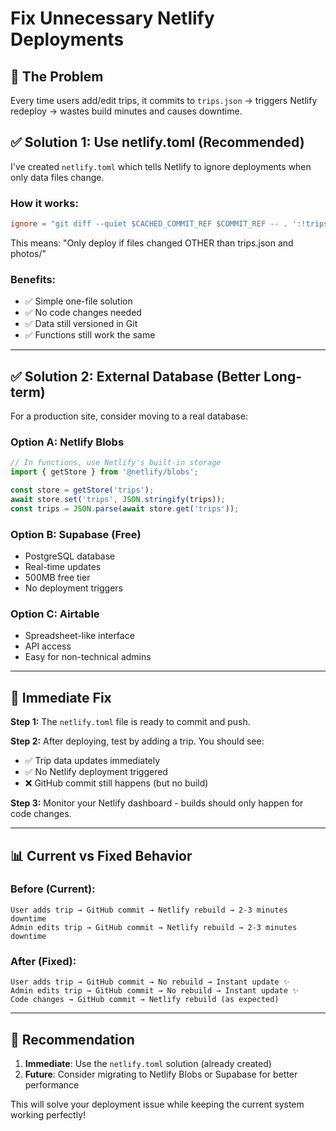 # Fix Unnecessary Netlify Deployments

## 🚨 **The Problem**
Every time users add/edit trips, it commits to `trips.json` → triggers Netlify redeploy → wastes build minutes and causes downtime.

## ✅ **Solution 1: Use netlify.toml (Recommended)**

I've created `netlify.toml` which tells Netlify to ignore deployments when only data files change.

### **How it works:**
```toml
ignore = "git diff --quiet $CACHED_COMMIT_REF $COMMIT_REF -- . ':!trips.json' ':!photos/'"
```

This means: "Only deploy if files changed OTHER than trips.json and photos/"

### **Benefits:**
- ✅ Simple one-file solution
- ✅ No code changes needed
- ✅ Data still versioned in Git
- ✅ Functions still work the same

---

## ✅ **Solution 2: External Database (Better Long-term)**

For a production site, consider moving to a real database:

### **Option A: Netlify Blobs**
```javascript
// In functions, use Netlify's built-in storage
import { getStore } from '@netlify/blobs';

const store = getStore('trips');
await store.set('trips', JSON.stringify(trips));
const trips = JSON.parse(await store.get('trips'));
```

### **Option B: Supabase (Free)**
- PostgreSQL database
- Real-time updates
- 500MB free tier
- No deployment triggers

### **Option C: Airtable**
- Spreadsheet-like interface
- API access
- Easy for non-technical admins

---

## 🚀 **Immediate Fix**

**Step 1:** The `netlify.toml` file is ready to commit and push.

**Step 2:** After deploying, test by adding a trip. You should see:
- ✅ Trip data updates immediately
- ✅ No Netlify deployment triggered
- ❌ GitHub commit still happens (but no build)

**Step 3:** Monitor your Netlify dashboard - builds should only happen for code changes.

---

## 📊 **Current vs Fixed Behavior**

### **Before (Current):**
```
User adds trip → GitHub commit → Netlify rebuild → 2-3 minutes downtime
Admin edits trip → GitHub commit → Netlify rebuild → 2-3 minutes downtime
```

### **After (Fixed):**
```
User adds trip → GitHub commit → No rebuild → Instant update ✨
Admin edits trip → GitHub commit → No rebuild → Instant update ✨
Code changes → GitHub commit → Netlify rebuild (as expected)
```

---

## 🎯 **Recommendation**

1. **Immediate**: Use the `netlify.toml` solution (already created)
2. **Future**: Consider migrating to Netlify Blobs or Supabase for better performance

This will solve your deployment issue while keeping the current system working perfectly!